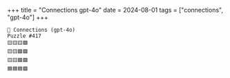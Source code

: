 +++
title = "Connections gpt-4o"
date = 2024-08-01
tags = ["connections", "gpt-4o"]
+++

```text
🤖 Connections (gpt-4o) 
Puzzle #417
🟨🟨🟨🟩
🟨🟨🟩🟩
🟨🟨🟩🟪
🟦🟦🟦🟪
```
